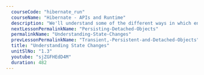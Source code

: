 ```yaml
---
  courseCode: "hibernate_run"
  courseName: "Hibernate - APIs and Runtime"
  description: "We'll understand some of the different ways in which entity objects change from one state to another."
  nextLessonPermalinkName: "Persisting-Detached-Objects"
  permalinkName: "Understanding-State-Changes"
  prevLessonPermalinkName: "Transient,-Persistent-and-Detached-Objects"
  title: "Understanding State Changes"
  unitSlNo: "1.3"
  youtube: "sjZGFHEdD4M"
  duration: 482
---
```

